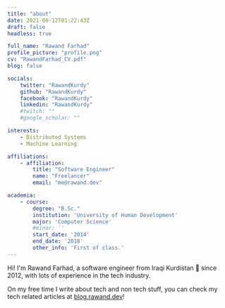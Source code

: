 ```yaml
---
title: "about"
date: 2021-06-12T01:22:43Z
draft: false
headless: true

full_name: "Rawand Farhad"
profile_picture: "profile.png"
cv: "RawandFarhad_CV.pdf"
blog: false

socials:
    twitter: "RawandKurdy"
    github: "RawandKurdy"
    facebook: "RawandKurdy"
    linkedin: "RawandKurdy"
    #twitch: ""
    #google_scholar: ""

interests:
    - Distributed Systems
    - Machine Learning

affiliations:
    - affiliation:
        title: "Software Engineer"
        name: "Freelancer"
        email: "me@rawand.dev"

academia:
    - course:
        degree: "B.Sc."
        institution: 'University of Human Development'
        major: 'Computer Science'
        #minor: ''
        start_date: '2014'
        end_date: '2018'
        other_info: 'First of class.'
---
```


Hi! I'm Rawand Farhad,
a software engineer from Iraqi Kurdistan 🌊 since 2012,
with lots of experience in the tech industry.

On my free time I write about tech and non tech stuff, you can check my tech related articles at [blog.rawand.dev](https://blog.rawand.dev)!
